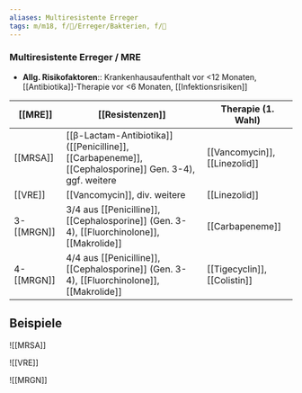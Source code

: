 ```yaml
---
aliases: Multiresistente Erreger
tags: m/m18, f/🦠/Erreger/Bakterien, f/🦠
---
```

### Multiresistente Erreger / MRE
- **Allg. Risikofaktoren**:: Krankenhausaufenthalt vor <12 Monaten, [[Antibiotika]]-Therapie vor <6 Monaten, [[Infektionsrisiken]]

| [[MRE]]    | [[Resistenzen]]                                                                                    | Therapie (1. Wahl)            |
| ---------- | -------------------------------------------------------------------------------------------------- | ----------------------------- |
| [[MRSA]]   | [[β-Lactam-Antibiotika]] ([[Penicilline]], [[Carbapeneme]], [[Cephalosporine]] Gen. 3-4), ggf. weitere | [[Vancomycin]], [[Linezolid]] |
| [[VRE]]    | [[Vancomycin]], div. weitere                                                                       | [[Linezolid]]                 |
| 3-[[MRGN]] | 3/4 aus [[Penicilline]], [[Cephalosporine]] (Gen. 3-4), [[Fluorchinolone]], [[Makrolide]]                                                                        | [[Carbapeneme]]   |
| 4-[[MRGN]] | 4/4 aus [[Penicilline]], [[Cephalosporine]] (Gen. 3-4), [[Fluorchinolone]], [[Makrolide]]                                                                                                   | [[Tigecyclin]], [[Colistin]]                              |


## Beispiele
![[MRSA]]

![[VRE]]

![[MRGN]]